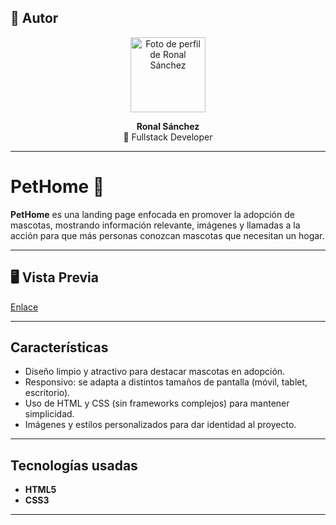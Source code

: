 ## 👤 Autor

<p align="center">
  <a href="https://github.com/sronaal">
    <img src="https://avatars.githubusercontent.com/u/88067203?v=4" width="120px" alt="Foto de perfil de Ronal Sánchez"/>
  </a>
</p>

<p align="center">
  <b>Ronal Sánchez</b>  
  <br />
  🚀 Fullstack Developer
</p>

---

# PetHome 🐾

**PetHome** es una landing page enfocada en promover la adopción de mascotas, mostrando información relevante, imágenes y llamadas a la acción para que más personas conozcan mascotas que necesitan un hogar.

---

## 🖥️ Vista Previa

[Enlace](https://sronaal.github.io/PetHome/)

---

## Características

- Diseño limpio y atractivo para destacar mascotas en adopción.  
- Responsivo: se adapta a distintos tamaños de pantalla (móvil, tablet, escritorio).  
- Uso de HTML y CSS (sin frameworks complejos) para mantener simplicidad.  
- Imágenes y estilos personalizados para dar identidad al proyecto.  

---

## Tecnologías usadas

- **HTML5**  
- **CSS3**  

---
